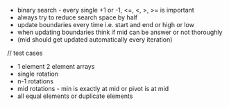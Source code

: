 - binary search - every single +1 or -1, <=, <, >, >= is important
- always try to reduce search space by half
- update boundaries every time i.e. start and end or high or low
- when updating boundaries think if mid can be answer or not thoroughly
- (mid should get updated automatically every iteration)


// test cases
- 1 element 2 element arrays
- single rotation
- n-1 rotations
- mid rotations - min is exactly at mid or pivot is at mid
- all equal elements or duplicate elements
